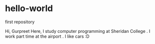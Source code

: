 # hello-world
first repository

Hi,
 Gurpreet Here, I study computer programming at Sheridan College .
 I work part time at the airport . I like cars :D
